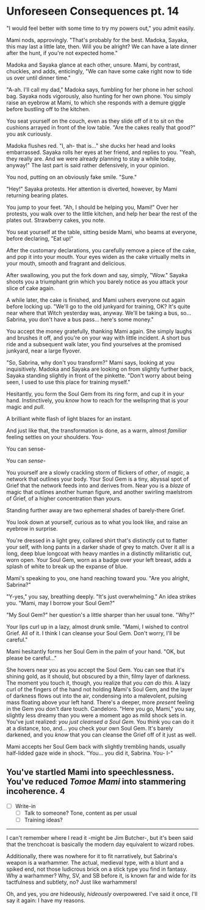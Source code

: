 # Unforeseen Consequences pt. 14

"I would feel better with some time to try my powers out," you admit easily.

Mami nods, approvingly. "That's probably for the best. Madoka, Sayaka, this may last a little late, then. Will you be alright? We can have a late dinner after the hunt, if you're not expected home."

Madoka and Sayaka glance at each other, unsure. Mami, by contrast, chuckles, and adds, enticingly, "We can have some cake right now to tide us over until dinner time."

"A-ah. I'll call my dad," Madoka says, fumbling for her phone in her school bag. Sayaka nods vigorously, also hunting for her own phone. You simply raise an eyebrow at Mami, to which she responds with a demure giggle before bustling off to the kitchen.

You seat yourself on the couch, even as they slide off of it to sit on the cushions arrayed in front of the low table. "Are the cakes really that good?" you ask curiously.

Madoka flushes red. "I, ah- that is..." she ducks her head and looks embarrassed. Sayaka rolls her eyes at her friend, and replies to you. "Yeah, they really are. And we were already planning to stay a while today, anyway!" The last part is said rather defensively, in your opinion.

You nod, putting on an obviously fake smile. "Sure."

"Hey!" Sayaka protests. Her attention is diverted, however, by Mami returning bearing plates.

You jump to your feet. "Ah, I should be helping you, Mami!" Over her protests, you walk over to the little kitchen, and help her bear the rest of the plates out. Strawberry cakes, you note.

You seat yourself at the table, sitting beside Mami, who beams at everyone, before declaring, "Eat up!"

After the customary declarations, you carefully remove a piece of the cake, and pop it into your mouth. Your eyes widen as the cake virtually melts in your mouth, smooth and fragrant and delicious.

After swallowing, you put the fork down and say, simply, "Wow." Sayaka shoots you a triumphant grin which you barely notice as you attack your slice of cake again.

A while later, the cake is finished, and Mami ushers everyone out again before locking up. "We'll go to the old junkyard for training, OK? It's quite near where that Witch yesterday was, anyway. We'll be taking a bus, so... Sabrina, you don't have a bus pass... here's some money."

You accept the money gratefully, thanking Mami again. She simply laughs and brushes it off, and you're on your way with little incident. A short bus ride and a subsequent walk later, you find yourselves at the promised junkyard, near a large flyover.

"So, Sabrina, why don't you transform?" Mami says, looking at you inquisitively. Madoka and Sayaka are looking on from slightly further back, Sayaka standing slightly in front of the pinkette. "Don't worry about being seen, I used to use this place for training myself."

Hesitantly, you form the Soul Gem from its ring form, and cup it in your hand. Instinctively, you *know* how to reach for the wellspring that is your magic and *pull*.

A brilliant white flash of light blazes for an instant.

And just like that, the transformation is done, as a warm, almost *familiar* feeling settles on your shoulders. You-

You can sense-

You can *sense-*

You yourself are a slowly crackling storm of flickers of *other*, of *magic*, a network that outlines your body. Your Soul Gem is a tiny, abyssal spot of Grief that the network feeds into and derives from. Near you is a *blaze* of magic that outlines another human figure, and another swirling maelstrom of Grief, of a higher concentration than yours.

Standing further away are two ephemeral shades of barely-there Grief.

You look down at yourself, curious as to what you look like, and raise an eyebrow in surprise.

You're dressed in a light grey, collared shirt that's distinctly cut to flatter your self, with long pants in a darker shade of grey to match. Over it all is a long, deep blue longcoat with heavy mantles in a distinctly militaristic cut, worn open. Your Soul Gem, worn as a badge over your left breast, adds a splash of white to break up the expanse of blue.

Mami's speaking to you, one hand reaching toward you. "Are you alright, Sabrina?"

"Y-yes," you say, breathing deeply. "It's just overwhelming." An idea strikes you. "Mami, may I borrow your Soul Gem?"

"My Soul Gem?" her question's a little sharper than her usual tone. "Why?"

Your lips curl up in a lazy, almost drunk smile. "Mami, I wished to control Grief. All of it. I think I can cleanse your Soul Gem. Don't worry, I'll be careful."

Mami hesitantly forms her Soul Gem in the palm of your hand. "OK, but please be careful..."

She hovers near you as you accept the Soul Gem. You can see that it's shining gold, as it should, but obscured by a thin, filmy layer of darkness. The moment you touch it, though, you realize that *you can do this*. A lazy curl of the fingers of the hand not holding Mami's Soul Gem, and the layer of darkness flows out into the air, condensing into a malevolent, pulsing mass floating above your left hand. There's a deeper, more *present* feeling in the Gem you don't dare touch.
Candeloro.
"Here you go, Mami," you say, slightly less dreamy than you were a moment ago as mild shock sets in. You've just realized: *you just cleansed a Soul Gem.* You think you can do it at a distance, too, and... you check your own Soul Gem. It's barely darkened, and you *know* that you can cleanse the Grief off of it just as well.

Mami accepts her Soul Gem back with slightly trembling hands, usually half-lidded gaze wide in shock. "You... you did it, Sabrina. You- I-"

You've startled Mami into speechlessness. You've reduced *Tomoe Mami* into stammering incoherence.
4
---

- [ ] Write-in
  - [ ] Talk to someone? Tone, content as per usual
  - [ ] Training ideas?

---

I can't remember where I read it -might be Jim Butcher-, but it's been said that the trenchcoat is basically the modern day equivalent to wizard robes.

Additionally, there was nowhere for it to fit narratively, but Sabrina's weapon is a warhammer. The actual, medieval type, with a blunt and a spiked end, not those ludicrous brick on a stick type you find in fantasy. Why a warhammer? Why, SV, and SB before it, is known far and wide for its tactfulness and subtlety, no? Just like warhammers!

Oh, and yes, you *are* hideously, *hideously* overpowered. I've said it once, I'll say it again: I have my reasons.
